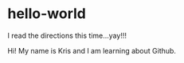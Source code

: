 # hello-world
I read the directions this time...yay!!!

Hi! My name is Kris and I am learning about Github.
